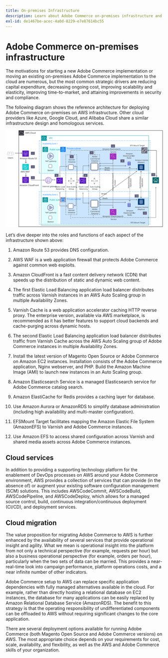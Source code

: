 ```yaml
---
title: On-premises Infrastructure
description: Learn about Adobe Commerce on-premises infrastructure and third-party cloud services.
exl-id: de1467be-acec-4a0d-8229-e7e87614bc55
---
```

# Adobe Commerce on-premises infrastructure

The motivations for starting a new Adobe Commerce implementation or moving an existing on-premises Adobe Commerce implementation to the cloud are numerous, but the most common strategic drivers are reducing capital expenditure, decreasing ongoing cost, improving scalability and elasticity, improving time-to-market, and attaining improvements in security and compliance.

The following diagram shows the reference architecture for deploying Adobe Commerce on-premises on AWS infrastructure. Other cloud providers like Azure, Google Cloud, and Alibaba Cloud share a similar infrastructure design and homologous services.

![Diagram showing self-hosted Adobe Commerce infrastructure on third-party cloud services](../../assets/playbooks/on-premises-infrastructure.svg)

Let’s dive deeper into the roles and functions of each aspect of the infrastructure shown above:

1. Amazon Route 53 provides DNS configuration.

1. AWS WAF is a web application firewall that protects Adobe Commerce against common web exploits.

1. Amazon CloudFront is a fast content delivery network (CDN) that speeds up the distribution of static and dynamic web content.

1. The first Elastic Load Balancing application load balancer distributes traffic across Varnish instances in an AWS Auto Scaling group in multiple Availability Zones.

1. Varnish Cache is a web application accelerator caching HTTP reverse proxy. The enterprise version, available via AWS marketplace, is recommended as it has better features to support cloud backends and cache-purging across dynamic hosts.

1. The second Elastic Load Balancing application load balancer distributes traffic from Varnish Cache across the AWS Auto Scaling group of Adobe Commerce instances in multiple Availability Zones.

1. Install the latest version of Magento Open Source or Adobe Commerce on Amazon EC2 instances. Installation consists of the Adobe Commerce application, Nginx webserver, and PHP. Build the Amazon Machine Image (AMI) to launch new instances in an Auto Scaling group.

1. Amazon Elasticsearch Service is a managed Elasticsearch service for Adobe Commerce catalog search.

1. Amazon ElastiCache for Redis provides a caching layer for database.

1. Use Amazon Aurora or AmazonRDS to simplify database administration (including high availability and multi-master configuration).

1. EFSMount Target facilitates mapping the Amazon Elastic File System (AmazonEFS) to Varnish and Adobe Commerce instances.

1. Use Amazon EFS to access shared configuration across Varnish and shared media assets across Adobe Commerce instances.

## Cloud services

In addition to providing a supporting technology platform for the enablement of DevOps processes on AWS around your Adobe Commerce environment, AWS provides a collection of services that can provide (in the absence of) or augment your existing software configuration management (SCM) solutions. This includes AWSCodeCommit, AWSCodeBuild, AWSCodePipeline, and AWSCodeDeploy, which allows for a managed source control, build, continuous integration/continuous deployment (CI/CD), and deployment services.

## Cloud migration

The value proposition for migrating Adobe Commerce to AWS is further enhanced by the availability of several services that provide operational insight and agility. What we mean is operational insight into the platform from not only a technical perspective (for example, requests per hour) but also a business operational perspective (for example, orders per hour), particularly when the two sets of data can be married. This provides a near-real-time look into campaign performance, platform operations costs, and a near infinite number of other indicators.

Adobe Commerce setup to AWS can replace specific application dependencies with fully managed alternatives available in the cloud. For example, rather than directly hosting a relational database on EC2 instances, the database for many applications can be easily replaced by Amazon Relational Database Service (AmazonRDS). The benefit to this strategy is that the operating responsibility of undifferentiated components can be offloaded to AWS without requiring significant changes to the core application.

There are several deployment options available for running Adobe Commerce (both Magento Open Source and Adobe Commerce versions) on AWS. The most appropriate choice depends on your requirements for cost, scale, availability, and flexibility, as well as the AWS and Adobe Commerce skills of your organization.

